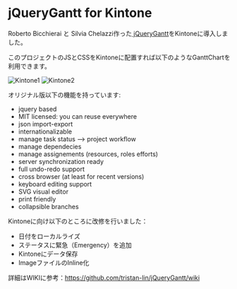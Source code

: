 jQueryGantt for Kintone
===========

Roberto Bicchierai と Silvia Chelazzi作った<a href="https://github.com/robicch/jQueryGantt"> jQueryGantt</a>をKintoneに導入しました。

このプロジェクトのJSとCSSをKintoneに配置すれば以下のようなGanttChartを利用できます。

<img src="https://cloud.githubusercontent.com/assets/13725634/13010367/d926b282-d1e4-11e5-87c9-0e38dc567e14.png" alt="Kintone1" border="0" />

<img src="https://cloud.githubusercontent.com/assets/13725634/13010381/e6924bfc-d1e4-11e5-9393-b1334245cc1f.png" alt="Kintone2" border="0" />

オリジナル版以下の機能を持っています:
* jquery based
* MIT licensed: you can reuse everywhere
* json import-export
* internationalizable
* manage task status –> project workflow
* manage dependecies
* manage assignements (resources, roles efforts)
* server synchronization ready
* full undo-redo support
* cross browser (at least for recent versions)
* keyboard editing support
* SVG visual editor
* print friendly
* collapsible branches

Kintoneに向け以下のところに改修を行いました：
* 日付をローカルライズ
* ステータスに緊急（Emergency）を追加
* Kintoneにデータ保存
* ImageファイルのInline化

詳細はWIKIに参考：https://github.com/tristan-lin/jQueryGantt/wiki
